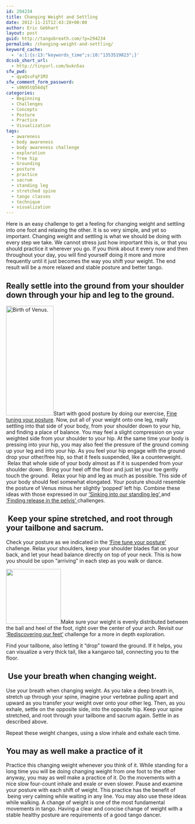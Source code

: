 ```yaml
---
id: 294234
title: Changing Weight and Settling
date: 2012-11-21T12:43:28+00:00
author: Eric Gebhart
layout: post
guid: http://tangobreath.com/?p=294234
permalink: /changing-weight-and-settling/
keyword_cache:
  - 'a:1:{s:13:"keywords_time";s:10:"1353519823";}'
dcssb_short_url:
  - http://tinyurl.com/bukn5as
sfw_pwd:
  - qyaQssFqF1M3
sfw_comment_form_password:
  - s0N95tQ56dqT
categories:
  - Beginning
  - Challenges
  - Concepts
  - Posture
  - Practice
  - Visualization
tags:
  - awareness
  - body awareness
  - body awareness challenge
  - exploration
  - free hip
  - Grounding
  - posture
  - practice
  - sacrum
  - standing leg
  - stretched spine
  - tango classes
  - technique
  - visualization
---
```

Here is an easy challenge to get a feeling for changing weight and settling into one foot and relaxing the other. It is so very simple, and yet so important. Changing weight and settling is what we should be doing with every step we take. We cannot stress just how important this is, or that you should practice it wherever you go. If you think about it every now and then throughout your day, you will find yourself doing it more and more frequently until it just becomes the way you shift your weight. The end result will be a more relaxed and stable posture and better tango.

<!--more-->

## Really settle into the ground from your shoulder down through your hip and leg to the ground.

[<img class="alignleft size-medium wp-image-99288" title="botticelli-birth-venus_crop" alt="Birth of Venus." src="http://tangobreath.com/wp-content/uploads/2012/04/botticelli-birth-venus_crop-130x300.png" width="130" height="300" srcset="http://tangobreath.com/wp-content/uploads/2012/04/botticelli-birth-venus_crop-130x300.png 130w, http://tangobreath.com/wp-content/uploads/2012/04/botticelli-birth-venus_crop.png 381w" sizes="(max-width: 130px) 100vw, 130px" />](http://tangobreath.com/wp-content/uploads/2012/04/botticelli-birth-venus_crop.png)Start with good posture by doing our exercise, <a title="fine tune your posture." href="http://tangobreath.com/fine-tune-your-posture/" target="_blank">Fine tuning your posture</a>. Now, put all of your weight onto one leg, really settling into that side of your body, from your shoulder down to your hip, and finding a place of balance. You may feel a slight compression on your weighted side from your shoulder to your hip. At the same time your body is pressing into your hip, you may also feel the pressure of the ground coming up your leg and into your hip. As you feel your hip engage with the ground drop your other/free hip, so that it feels suspended, like a counterweight.  Relax that whole side of your body almost as if it is suspended from your shoulder down.  Bring your heel off the floor and just let your toe gently touch the ground.  Relax your hip and leg as much as possible. This side of your body should feel somewhat elongated. Your posture should resemble the posture of Venus minus her slightly &#8216;popped&#8217; left hip. Combine these ideas with those expressed in our <a title="Sinking into our standing leg." href="http://tangobreath.com/sinking-into-our-standing-leg/" target="_blank">&#8216;Sinking into our standing leg&#8217; </a>and <a title="Finding release in the pelvis." href="http://tangobreath.com/finding-release-in-the-pelvis/" target="_blank">&#8216;Finding release in the pelvis&#8217; </a>challenges.

##  Keep your spine stretched, and root through your tailbone and sacrum.

Check your posture as we indicated in the <a title="Fine tune your posture" href="http://tangobreath.com/fine-tune-your-posture/" target="_blank">&#8216;Fine tune your posture&#8217;</a> challenge. Relax your shoulders, keep your shoulder blades flat on your back, and let your head balance directly on top of your neck. This is how you should be upon “arriving” in each step as you walk or dance.

[<img class="alignleft size-thumbnail wp-image-153669" title="foot arches" alt="" src="http://tangobreath.com/wp-content/uploads/2012/05/foot-arches-150x150.gif" width="150" height="150" />](http://tangobreath.com/wp-content/uploads/2012/05/foot-arches.gif)Make sure your weight is evenly distributed between the ball and heel of the foot, right over the center of your arch. Revisit our <a title="Rediscovering our feet." href="http://tangobreath.com/rediscovering-our-feet/" target="_blank">&#8216;Rediscovering our feet&#8217;</a> challenge for a more in depth exploration.

Find your tailbone, also letting it “drop” toward the ground. If it helps, you can visualize a very thick tail, like a kangaroo tail, connecting you to the floor.

##  Use your breath when changing weight.

Use your breath when changing weight. As you take a deep breath in, stretch up through your spine, imagine your vertebrae pulling apart and upward as you transfer your weight over onto your other leg. Then, as you exhale, settle on the opposite side, into the opposite hip. Keep your spine stretched, and root through your tailbone and sacrum again. Settle in as described above.

Repeat these weight changes, using a slow inhale and exhale each time.

## You may as well make a practice of it

Practice this changing weight whenever you think of it. While standing for a long time you will be doing changing weight from one foot to the other anyway, you may as well make a practice of it. Do the movements with a nice slow four-count inhale and exale or even slower. Pause and examine your posture with each shift of weight. This practice has the benefit of  being very calming while waiting in any line. You may also use these ideas while walking. A change of weight is one of the most fundamental movements in tango. Having a clear and concise change of weight with a stable healthy posture are requirements of a good tango dancer.